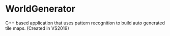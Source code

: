 # WorldGenerator
C++ based application that uses pattern recognition to build auto generated tile maps. (Created in VS2019)
